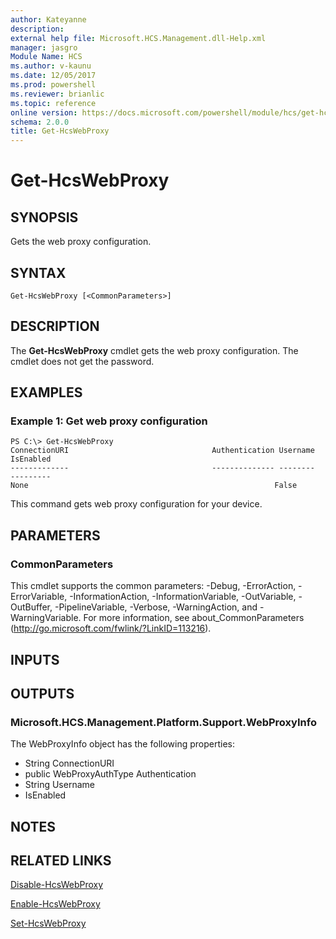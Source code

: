 ```yaml
---
author: Kateyanne
description: 
external help file: Microsoft.HCS.Management.dll-Help.xml
manager: jasgro
Module Name: HCS
ms.author: v-kaunu
ms.date: 12/05/2017
ms.prod: powershell
ms.reviewer: brianlic
ms.topic: reference
online version: https://docs.microsoft.com/powershell/module/hcs/get-hcswebproxy?view=windowsserver2012r2-ps&wt.mc_id=ps-gethelp
schema: 2.0.0
title: Get-HcsWebProxy
---
```


# Get-HcsWebProxy

## SYNOPSIS
Gets the web proxy configuration.

## SYNTAX

```
Get-HcsWebProxy [<CommonParameters>]
```

## DESCRIPTION
The **Get-HcsWebProxy** cmdlet gets the web proxy configuration.
The cmdlet does not get the password.

## EXAMPLES

### Example 1: Get web proxy configuration
```
PS C:\> Get-HcsWebProxy
ConnectionURI                                Authentication Username                                          IsEnabled
-------------                                -------------- --------                                          ---------
None                                                       False
```

This command gets web proxy configuration for your device.

## PARAMETERS

### CommonParameters
This cmdlet supports the common parameters: -Debug, -ErrorAction, -ErrorVariable, -InformationAction, -InformationVariable, -OutVariable, -OutBuffer, -PipelineVariable, -Verbose, -WarningAction, and -WarningVariable. For more information, see about_CommonParameters (http://go.microsoft.com/fwlink/?LinkID=113216).

## INPUTS

## OUTPUTS

### Microsoft.HCS.Management.Platform.Support.WebProxyInfo
The WebProxyInfo object has the following properties:

- String ConnectionURI 
- public WebProxyAuthType Authentication 
- String Username 
- IsEnabled

## NOTES

## RELATED LINKS

[Disable-HcsWebProxy](./Disable-HcsWebProxy.md)

[Enable-HcsWebProxy](./Enable-HcsWebProxy.md)

[Set-HcsWebProxy](./Set-HcsWebProxy.md)

